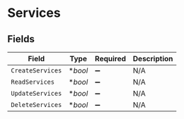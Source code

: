 # Services


## Fields

| Field              | Type               | Required           | Description        |
| ------------------ | ------------------ | ------------------ | ------------------ |
| `CreateServices`   | **bool*            | :heavy_minus_sign: | N/A                |
| `ReadServices`     | **bool*            | :heavy_minus_sign: | N/A                |
| `UpdateServices`   | **bool*            | :heavy_minus_sign: | N/A                |
| `DeleteServices`   | **bool*            | :heavy_minus_sign: | N/A                |